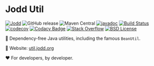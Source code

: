 # Jodd Util

[![Jodd](https://img.shields.io/badge/>-Jodd-orange)](https://github.com/oblac/jodd)
![GitHub release](https://img.shields.io/github/release/oblac/jodd-util.svg)
![Maven Central](https://img.shields.io/maven-central/v/org.jodd/jodd-util)
[![javadoc](https://javadoc.io/badge2/org.jodd/jodd-util/javadoc.svg)](https://javadoc.io/doc/org.jodd/jodd-util)
[![Build Status](https://img.shields.io/travis/oblac/jodd.svg)](https://travis-ci.org/oblac/jodd-util)
[![codecov](https://codecov.io/gh/oblac/jodd-util/branch/master/graph/badge.svg)](https://codecov.io/gh/oblac/jodd-util)
[![Codacy Badge](https://app.codacy.com/project/badge/Grade/3bcf17e031744b61bdaa71034fe639cf)](https://www.codacy.com/gh/oblac/jodd-util?utm_source=github.com&amp;utm_medium=referral&amp;utm_content=oblac/jodd-util&amp;utm_campaign=Badge_Grade)
[![Stack Overflow](https://img.shields.io/badge/stack%20overflow-jodd-4183C4.svg)](https://stackoverflow.com/questions/tagged/jodd)
[![BSD License](https://img.shields.io/badge/license-BSD--2--Clause-blue.svg)](https://github.com/oblac/jodd-util/blob/master/LICENSE)

🌟 Dependency-free Java utilities, including the famous `BeanUtil`.

🏡 Website: [util.jodd.org](https://util.jodd.org)

❤️ For developers, by developer.
